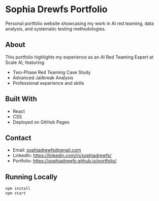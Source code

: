 # Sophia Drewfs Portfolio

Personal portfolio website showcasing my work in AI red teaming, data analysis, and systematic testing methodologies.

## About

This portfolio highlights my experience as an AI Red Teaming Expert at Scale AI, featuring:
- Two-Phase Red Teaming Case Study
- Advanced Jailbreak Analysis
- Professional experience and skills

## Built With

- React
- CSS
- Deployed on GitHub Pages

## Contact

- Email: sophiadrewfs@gmail.com
- LinkedIn: https://linkedin.com/in/sophiadrewfs/
- Portfolio: https://sophiadrewfs.github.io/portfolio/

## Running Locally
```bash
npm install
npm start
